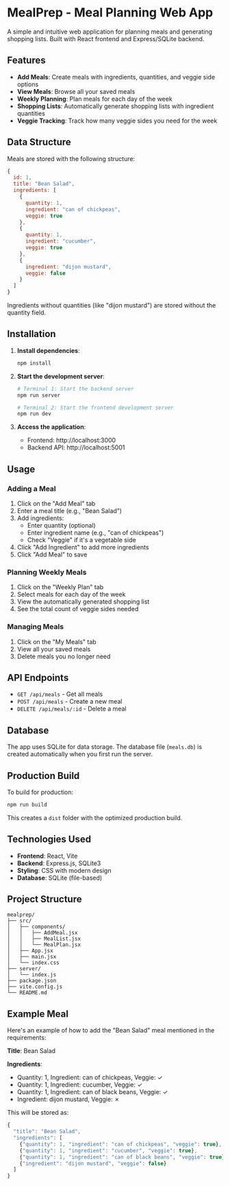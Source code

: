 # MealPrep - Meal Planning Web App

A simple and intuitive web application for planning meals and generating shopping lists. Built with React frontend and Express/SQLite backend.

## Features

- **Add Meals**: Create meals with ingredients, quantities, and veggie side options
- **View Meals**: Browse all your saved meals
- **Weekly Planning**: Plan meals for each day of the week
- **Shopping Lists**: Automatically generate shopping lists with ingredient quantities
- **Veggie Tracking**: Track how many veggie sides you need for the week

## Data Structure

Meals are stored with the following structure:

```javascript
{
  id: 1,
  title: "Bean Salad",
  ingredients: [
    {
      quantity: 1,
      ingredient: "can of chickpeas",
      veggie: true
    },
    {
      quantity: 1,
      ingredient: "cucumber",
      veggie: true
    },
    {
      ingredient: "dijon mustard",
      veggie: false
    }
  ]
}
```

Ingredients without quantities (like "dijon mustard") are stored without the quantity field.

## Installation

1. **Install dependencies**:

   ```bash
   npm install
   ```

2. **Start the development server**:

   ```bash
   # Terminal 1: Start the backend server
   npm run server

   # Terminal 2: Start the frontend development server
   npm run dev
   ```

3. **Access the application**:
   - Frontend: http://localhost:3000
   - Backend API: http://localhost:5001

## Usage

### Adding a Meal

1. Click on the "Add Meal" tab
2. Enter a meal title (e.g., "Bean Salad")
3. Add ingredients:
   - Enter quantity (optional)
   - Enter ingredient name (e.g., "can of chickpeas")
   - Check "Veggie" if it's a vegetable side
4. Click "Add Ingredient" to add more ingredients
5. Click "Add Meal" to save

### Planning Weekly Meals

1. Click on the "Weekly Plan" tab
2. Select meals for each day of the week
3. View the automatically generated shopping list
4. See the total count of veggie sides needed

### Managing Meals

1. Click on the "My Meals" tab
2. View all your saved meals
3. Delete meals you no longer need

## API Endpoints

- `GET /api/meals` - Get all meals
- `POST /api/meals` - Create a new meal
- `DELETE /api/meals/:id` - Delete a meal

## Database

The app uses SQLite for data storage. The database file (`meals.db`) is created automatically when you first run the server.

## Production Build

To build for production:

```bash
npm run build
```

This creates a `dist` folder with the optimized production build.

## Technologies Used

- **Frontend**: React, Vite
- **Backend**: Express.js, SQLite3
- **Styling**: CSS with modern design
- **Database**: SQLite (file-based)

## Project Structure

```
mealprep/
├── src/
│   ├── components/
│   │   ├── AddMeal.jsx
│   │   ├── MealList.jsx
│   │   └── MealPlan.jsx
│   ├── App.jsx
│   ├── main.jsx
│   └── index.css
├── server/
│   └── index.js
├── package.json
├── vite.config.js
└── README.md
```

## Example Meal

Here's an example of how to add the "Bean Salad" meal mentioned in the requirements:

**Title**: Bean Salad

**Ingredients**:

- Quantity: 1, Ingredient: can of chickpeas, Veggie: ✓
- Quantity: 1, Ingredient: cucumber, Veggie: ✓
- Quantity: 1, Ingredient: can of black beans, Veggie: ✓
- Ingredient: dijon mustard, Veggie: ✗

This will be stored as:

```javascript
{
  "title": "Bean Salad",
  "ingredients": [
    {"quantity": 1, "ingredient": "can of chickpeas", "veggie": true},
    {"quantity": 1, "ingredient": "cucumber", "veggie": true},
    {"quantity": 1, "ingredient": "can of black beans", "veggie": true},
    {"ingredient": "dijon mustard", "veggie": false}
  ]
}
```
